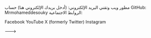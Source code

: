 مطور ويب وتقني
البريد الإلكتروني: (أدخل بريدك الإلكتروني هنا)
حساب GitHub: Mrmohameddesouky
الروابط الاجتماعية:

Facebook
YouTube
X (formerly Twitter)
Instagram

--->
